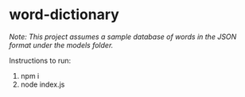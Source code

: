 # word-dictionary
*Note: This project assumes a sample database of words in the JSON format under the models folder.*

Instructions to run:
1) npm i
2) node index.js
